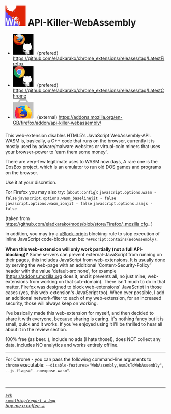 <h1><img src="resources/icon.png" height="64" width="64"/> API-Killer-WebAssembly</h1>

<ul>
<li><img src="../_resources/github_firefox.png"/> &nbsp; (prefered) <a href="https://github.com/eladkarako/chrome_extensions/releases/tag/LatestFirefox">https://github.com/eladkarako/chrome_extensions/releases/tag/LatestFirefox</a></li>
<li><img src="../_resources/github_chrome.png"/>  &nbsp; (prefered) <a href="https://github.com/eladkarako/chrome_extensions/releases/tag/LatestChrome">https://github.com/eladkarako/chrome_extensions/releases/tag/LatestChrome</a></li>
<!-- li><img src="../_resources/store_chrome.png"/>   &nbsp; (external) <a href="https://chrome.google.com/webstore/detail/niekhfkkkdlijikahmbnalbdjplhckfp/">https://chrome.google.com/webstore/detail/niekhfkkkdlijikahmbnalbdjplhckfp/</a></li -->
<li><img src="../_resources/store_firefox.png"/>  &nbsp; (external) <a href="https://addons.mozilla.org/en-GB/firefox/addon/api-killer-webassembly/">https://addons.mozilla.org/en-GB/firefox/addon/api-killer-webassembly/</a></li>
</ul>

<h3><em☞︎ Disable's HTML5's WebAssembly API.</em></h3>

This web-extension disables HTML5's JavaScript WebAssembly-API.
WASM is, basically, a C++ code that runs on the browser, currently it is mostly used by adware/malware websites or virtual-coin miners that uses your browser-power to 'earn them some money'.

There are very-few legitimate uses to WASM now days,
A rare one is the DosBox project, which is an emulator to run old DOS games and programs on the browser.

Use it at your discretion.

For Firefox you may also try: (<code>about:config</code>):
<code>javascript.options.wasm - false</code>
<code>javascript.options.wasm_baselinejit - false</code>
<code>javascript.options.wasm_ionjit - false</code>
<code>javascript.options.asmjs - false</code>

(taken from https://github.com/eladkarako/mods/blob/store/Firefox/_mozilla.cfg_ )

in addition, you may try a <a href="https://github.com/gorhill/uBlock/">uBlock-origin</a> blocking-rule to stop execution of inline JavaScript code-blocks can be: <code>*##script:contains(WebAssembly)</code>.



<strong>When this web-extension will only work partially (not a full API-blocking)?</strong>
Some servers can prevent external-JavaScript from running on their pages, this includes JavaScript from web-extensions. It is usually done by serving the web-page with an additional 'Content-Security-Policy' header with the value 'default-src none', for example (https://addons.mozilla.org does it, and it prevents all, no just mine, web-extensions from working on that sub-domain). There isn't much to do in that matter, Firefox was designed to block web-extensions' JavaScript in those cases (yes, this web-extension's JavaScript too). When ever possible, I add an additional network-filter to each of my web-extension, for an increased security, those will always keep on working.

I've basically made this web-extension for myself, and then decided to share it with everyone, because sharing is caring. it's nothing fancy but it is small, quick and it works. If you've enjoyed using it I'll be thrilled to hear all about it in the review section. 

100% free (as beer..), include no ads (I hate those!), does NOT collect any data, includes NO analytics and works entirely offline.

<hr/>

For Chrome - you can pass the following command-line arguments to <code>chrome</code> executable:
<code>--disable-features="WebAssembly,AsmJsToWebAssembly"</code>, <code>--js-flags="--noexpose-wasm"</code>.

<img width="0" height="0" src="resources/screenshot_1.png"/>

<hr/>


<!-- <a href="https://paypal.me/e1adkarak0"><img src="https://www.paypalobjects.com/webstatic/mktg/Logo/pp-logo-100px.png" alt="PayPal Donation"></a> -->

<a href="https://github.com/eladkarako/chrome_extensions/issues/new?title=API-Killer-WebAssembly%20-%20"><em><code>ask something/report a bug</code></em></a>  
<a href="https://paypal.me/e1adkarak0/5USD"><em>buy me a coffee ☕︎</em></a>  
